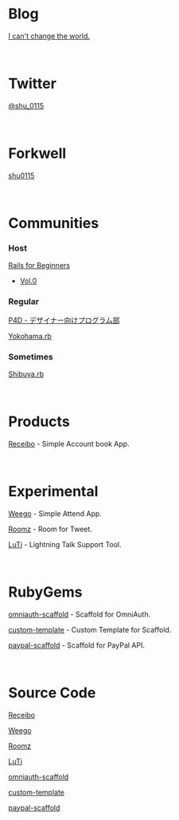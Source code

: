 # Blog

<a href="http://change-the-world.heroku.com/" target="_blank">I can't change the world.</a>

<br />

# Twitter

<a href="https://twitter.com/#!/shu_0115" target="_blank">@shu_0115</a>

<br />

# Forkwell

<a href="http://forkwell.com/u/shu0115" target="_blank">shu0115</a>

<br />

# Communities

### Host

<a href="http://rails4beginners.github.com/home/" target="_blank">Rails for Beginners</a>

- <a href="http://atnd.org/events/28948" target="_blank">Vol.0</a>

### Regular

<a href="http://prog4designer.heroku.com/" target="_blank">P4D - デザイナー向けプログラム部</a>

<a href="http://bukt.org/groups/3" target="_blank">Yokohama.rb</a>

### Sometimes

<a href="https://www.facebook.com/groups/shibuya.rb/" target="_blank">Shibuya.rb</a>

<br />

# Products

<a href="https://receibo.heroku.com/" target="_blank">Receibo</a> - Simple Account book App.

<br />

# Experimental

<a href="https://weego.heroku.com/" target="_blank">Weego</a> - Simple Attend App.

<a href="https://roomz.heroku.com/" target="_blank">Roomz</a> - Room for Tweet.

<a href="https://luti.heroku.com/" target="_blank">LuTi</a> - Lightning Talk Support Tool.

<br />

# RubyGems

<a href="https://rubygems.org/gems/omniauth-scaffold" target="_blank">omniauth-scaffold</a> - Scaffold for OmniAuth.

<a href="https://rubygems.org/gems/custom-template" target="_blank">custom-template</a> - Custom Template for Scaffold.

<a href="https://rubygems.org/gems/paypal-scaffold" target="_blank">paypal-scaffold</a> - Scaffold for PayPal API.

<br />

# Source Code

<a href="https://github.com/shu0115/receibo" target="_blank">Receibo</a>

<a href="https://github.com/shu0115/weego" target="_blank">Weego</a>

<a href="https://github.com/shu0115/roomz01" target="_blank">Roomz</a>

<a href="https://github.com/shu0115/luti" target="_blank">LuTi</a>

<a href="https://github.com/shu0115/omniauth-scaffold" target="_blank">omniauth-scaffold</a>

<a href="https://github.com/shu0115/custom-template" target="_blank">custom-template</a>

<a href="https://github.com/shu0115/paypal-scaffold" target="_blank">paypal-scaffold</a>
